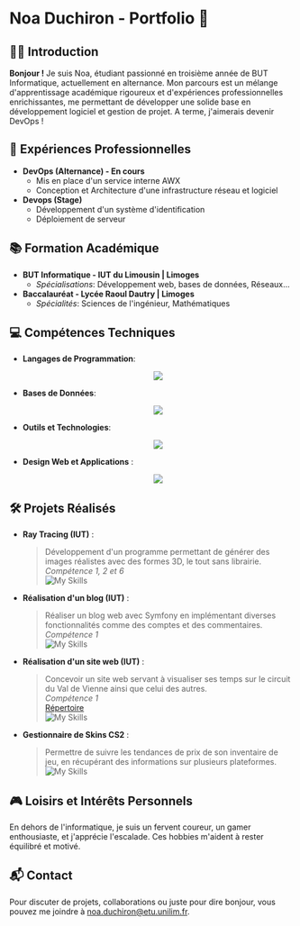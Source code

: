 # Noa Duchiron - Portfolio 🚀

## 🙋‍♂️ Introduction
**Bonjour !** Je suis Noa, étudiant passionné en troisième année de BUT Informatique, actuellement en alternance. Mon parcours est un mélange d'apprentissage académique rigoureux et d'expériences professionnelles enrichissantes, me permettant de développer une solide base en développement logiciel et gestion de projet.
A terme, j'aimerais devenir DevOps !

## 💼 Expériences Professionnelles
- **DevOps (Alternance) - En cours**
  - Mis en place d'un service interne AWX
  - Conception et Architecture d'une infrastructure réseau et logiciel
- **Devops (Stage)**
  - Développement d'un système d'identification
  - Déploiement de serveur

## 📚 Formation Académique
- **BUT Informatique - IUT du Limousin | Limoges**
  - _Spécialisations_: Développement web, bases de données, Réseaux...
- **Baccalauréat - Lycée Raoul Dautry | Limoges**
  - _Spécialités_: Sciences de l'ingénieur, Mathématiques

## 💻 Compétences Techniques

- **Langages de Programmation**:
  <p align="center">
    <a href="https://skillicons.dev">
      <img src="https://skillicons.dev/icons?i=python,html,css,js,php,java,kotlin,cpp" />
    </a>
  </p>
- **Bases de Données**:
  <p align="center">
    <a href="https://skillicons.dev">
      <img src="https://skillicons.dev/icons?i=postgresql,mysql,mongodb" />
    </a>
  </p>
- **Outils et Technologies**:
  <p align="center">
    <a href="https://skillicons.dev">
      <img src="https://skillicons.dev/icons?i=git,jenkins,docker,ansible,linux" />
    </a>
  </p>
- **Design Web et Applications** :
  <p align="center">
    <a href="https://skillicons.dev">
      <img src="https://skillicons.dev/icons?i=figma" />
    </a>
  </p>

## 🛠️ Projets Réalisés
- **Ray Tracing (IUT)** :
  >Développement d'un programme permettant de générer des images réalistes avec des formes 3D, le tout sans librairie.<br>
  >*Compétence 1, 2 et 6*<br>
  >![My Skills](https://skillicons.dev/icons?i=cpp,java)
- **Réalisation d'un blog (IUT)** :
  >Réaliser un blog web avec Symfony en implémentant diverses fonctionnalités comme des comptes et des commentaires.<br>
  >*Compétence 1*<br>
  >![My Skills](https://skillicons.dev/icons?i=symfony,php)
- **Réalisation d'un site web (IUT)** :
  >Concevoir un site web servant à visualiser ses temps sur le circuit du Val de Vienne ainsi que celui des autres.<br>
  >*Compétence 1*<br>
  >[Répertoire](https://github.com/Noricod1ng/circuit_val_de_vienne)<br>
  >![My Skills](https://skillicons.dev/icons?i=laravel)
- **Gestionnaire de Skins CS2** :
  >Permettre de suivre les tendances de prix de son inventaire de jeu, en récupérant des informations sur plusieurs plateformes.<br>
  >![My Skills](https://skillicons.dev/icons?i=electron,nodejs)

## 🎮 Loisirs et Intérêts Personnels
En dehors de l'informatique, je suis un fervent coureur, un gamer enthousiaste, et j'apprécie l'escalade. Ces hobbies m'aident à rester équilibré et motivé.

## 📬 Contact
Pour discuter de projets, collaborations ou juste pour dire bonjour, vous pouvez me joindre à [noa.duchiron@etu.unilim.fr](mailto:noa.duchiron@etu.unilim.fr).


